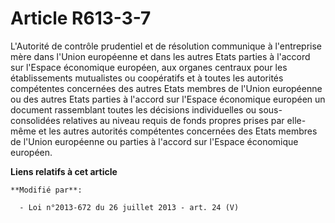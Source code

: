 # Article R613-3-7

L'Autorité de contrôle prudentiel et de résolution communique à l'entreprise mère dans l'Union européenne et dans les autres
Etats parties à l'accord sur l'Espace économique européen, aux organes centraux pour les établissements mutualistes ou
coopératifs et à toutes les autorités compétentes concernées des autres Etats membres de l'Union européenne ou des autres
Etats parties à l'accord sur l'Espace économique européen un document rassemblant toutes les décisions individuelles ou sous-
consolidées relatives au niveau requis de fonds propres prises par elle-même et les autres autorités compétentes concernées
des Etats membres de l'Union européenne ou parties à l'accord sur l'Espace économique européen.

**Liens relatifs à cet article**

	**Modifié par**:

	  - Loi n°2013-672 du 26 juillet 2013 - art. 24 (V)
